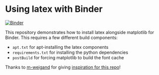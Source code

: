 # Using latex with Binder

[![Binder](http://mybinder.org/badge.svg)](http://mybinder.org/v2/gh/binder-examples/latex/master?filepath=index.ipynb)

This repository demonstrates how to install latex alongside matplotlib
for Binder. This requires a few different build components:

* `apt.txt` for apt-installing the latex components
* `requirements.txt` for installing the python dependencies
* `postBuild` for forcing matplotlib to build the font cache

Thanks to [m-weigand](https://github.com/m-weigand) for giving
[inspiration for this repo](https://github.com/m-weigand/binder-example-latex-mpl/blob/master/index.ipynb)!
